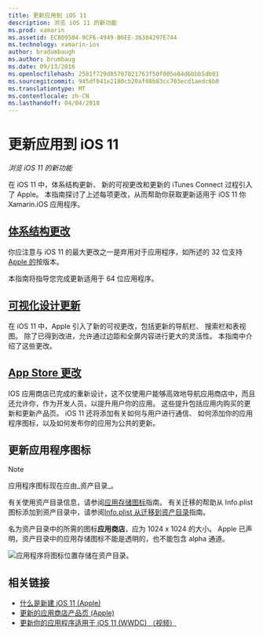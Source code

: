 ```yaml
---
title: 更新应用到 iOS 11
description: 浏览 iOS 11 的新功能
ms.prod: xamarin
ms.assetid: EC809504-9CF6-4949-B6EE-36384297E744
ms.technology: xamarin-ios
author: bradumbaugh
ms.author: brumbaug
ms.date: 09/13/2016
ms.openlocfilehash: 2581f729d85787021763f50f005e84d6bbb5db01
ms.sourcegitcommit: 945df041e2180cb20af08b83cc703ecd1aedc6b0
ms.translationtype: MT
ms.contentlocale: zh-CN
ms.lasthandoff: 04/04/2018
---
```

# <a name="updating-your-app-to-ios-11"></a>更新应用到 iOS 11

_浏览 iOS 11 的新功能_

在 iOS 11 中，体系结构更新、 新的可视更改和更新的 iTunes Connect 过程引入了 Apple。 本指南探讨了上述每项更改，从而帮助你获取更新适用于 iOS 11 你 Xamarin.iOS 应用程序。

## <a name="architecture-changesarchitecture-changesmd"></a>[体系结构更改](architecture-changes.md)

你应注意与 iOS 11 的最大更改之一是弃用对于应用程序，如所述的 32 位支持[Apple 的](https://developer.apple.com/news/?id=06282017b)按版本。

本指南将指导您完成更新适用于 64 位应用程序。

## <a name="visual-design-updatesvisual-designmd"></a>[可视化设计更新](visual-design.md)

在 iOS 11 中，Apple 引入了新的可视更改，包括更新的导航栏、 搜索栏和表视图。 除了已得到改进，允许通过边距和全屏内容进行更大的灵活性。 本指南中介绍了这些更改。

## <a name="app-store-changesapp-store-changesmd"></a>[App Store 更改](app-store-changes.md)

IOS 应用商店已完成的重新设计，这不仅使用户能够高效地导航应用商店中，而且还允许你，作为开发人员，以提升用户你的应用。 这些提升包括应用内购买的更新和更新产品页。 iOS 11 还将添加有关如何与用户进行通信、 如何添加你的应用程序图标，以及如何发布你的应用为公共的更新。

## <a name="app-icon-updates"></a>更新应用程序图标

> [!NOTE]
> 应用程序图标现在应由_资产目录_。 

有关使用资产目录信息，请参阅[应用存储图标](~/ios/app-fundamentals/images-icons/app-store-icon.md)指南。 有关迁移的帮助从 Info.plist 图标添加到资产目录中，请参阅[Info.plist 从迁移到资产目录](~/ios/app-fundamentals/images-icons/app-icons.md)指南。

名为资产目录中的所需的图标**应用商店**，应为 1024 x 1024 的大小。 Apple 已声明，资产目录中的应用存储图标不能是透明的，也不能包含 alpha 通道。

![应用程序将图标位置存储在资产目录。](images/image1.png)

## <a name="related-links"></a>相关链接

- [什么是新建 iOS 11 (Apple)](https://developer.apple.com/ios/)
- [更新的应用商店产品页 (Apple)](https://developer.apple.com/app-store/product-page/)
- [更新你的应用程序适用于 iOS 11 (WWDC) （视频）](https://developer.apple.com/videos/play/wwdc2017/204/)
